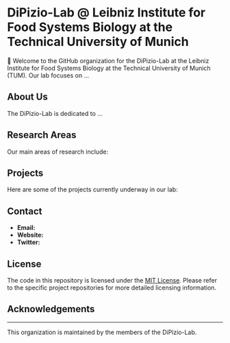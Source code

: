 # DiPizio-Lab @ Leibniz Institute for Food Systems Biology at the Technical University of Munich

👋 Welcome to the GitHub organization for the DiPizio-Lab at the Leibniz Institute for Food Systems Biology at the Technical University of Munich (TUM). Our lab focuses on ...

## About Us

The DiPizio-Lab is dedicated to ...

## Research Areas

Our main areas of research include:


## Projects

Here are some of the projects currently underway in our lab:


## Contact

- **Email:** 
- **Website:** 
- **Twitter:** 

## License

The code in this repository is licensed under the [MIT License](LICENSE). Please refer to the specific project repositories for more detailed licensing information.

## Acknowledgements



---

This organization is maintained by the members of the DiPizio-Lab.
